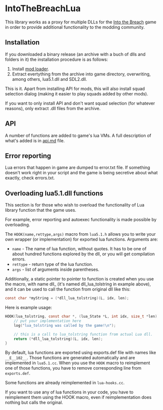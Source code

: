 # IntoTheBreachLua

This library works as a proxy for multiple DLLs for the [Into the Breach](https://subsetgames.com/itb.html) game in order to provide additional functionality to the modding community.

## Installation
If you downloaded a binary release (an archive with a buch of dlls and folders in it) the installation procedure is as follows:
1. Install [mod loader](https://subsetgames.com/forum/viewtopic.php?f=26&t=32833&sid=7dae5dbaf729740ce2019cd048c37e99).
2. Extract evertything from the archive into game directory, overwriting, among others, lua5.1.dll and SDL2.dll.

This is it. Apart from installing API for mods, this will also install squad selection dialog (making it easier to play squads added by other mods).

If you want to only install API and don't want squad selection (for whatever reasons), only extract .dll files from the archive.

## API
A number of functions are added to game's lua VMs. A full description of what's added is in [api.md](api.md) file.

## Error reporting
Lua errors that happen in game are dumped to error.txt file. If something doesn't work right in your script and the game is being secretive about what exactly, check errors.txt.

## Overloading lua5.1.dll functions
This section is for those who wish to overload the functionality of Lua library function that the game uses.

For example, error reporting and autoexec functionality is made possible by overloading.

The ```HOOK(name,rettype,args)``` macro from ```lua5.1.h``` allows you to write your own wrapper (or implementation) for exported lua functions.
Arguments are:
- ```name``` - The name of lua function, without quotes. It has to be one of about hundred functions explored by the dll, or you will get compilation errors.
- ```rettype``` - return type of the lua function.
- ```args``` - list of arguments inside parentheses.

Additionally, a static pointer to pointer to function is created when you use the macro, with name dll_<name> (it's named dll_lua_tolstring in example above), and it can be used to call the function from original dll like this:

```c
const char *myString = (*dll_lua_tolstring)(L, idx, len);
```

Here is example usage:
```c
HOOK(lua_tolstring, const char *, (lua_State *L, int idx, size_t *len)) {
	// put your implementation here
	log("lua_tolstring was called by the game!\n");

	// this is a call to lua_tolstring function from actual Lua dll.
	return (*dll_lua_tolstring)(L, idx, len);
}
```

By default, lua functions are exported using exports.def file with names like ```__E__102__```. Those functions are generated automatically and are implemented in ```lua5.1.cc```. When you use the ```HOOK``` macro to reimplement one of those functions, you have to remove corresponding line from ```exports.def```.

Some functions are already reimplemented in ```lua-hooks.cc```.

If you want to use any of lua functions in your code, you have to reimplement them using the HOOK macro, even if reimplementation does nothing but calls the original.
